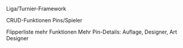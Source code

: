 Liga/Turnier-Framework




CRUD-Funktionen Pins/Spieler

Flipperliste mehr Funktionen
Mehr Pin-Details: Auflage, Designer, Art Designer